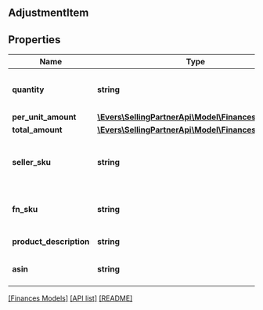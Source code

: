 ## AdjustmentItem

## Properties

Name | Type | Description | Notes
------------ | ------------- | ------------- | -------------
**quantity** | **string** | Represents the number of units in the seller&#39;s inventory when the AdustmentType is FBAInventoryReimbursement. | [optional]
**per_unit_amount** | [**\Evers\SellingPartnerApi\Model\Finances\Currency**](Currency.md) |  | [optional]
**total_amount** | [**\Evers\SellingPartnerApi\Model\Finances\Currency**](Currency.md) |  | [optional]
**seller_sku** | **string** | The seller SKU of the item. The seller SKU is qualified by the seller&#39;s seller ID, which is included with every call to the Selling Partner API. | [optional]
**fn_sku** | **string** | A unique identifier assigned to products stored in and fulfilled from a fulfillment center. | [optional]
**product_description** | **string** | A short description of the item. | [optional]
**asin** | **string** | The Amazon Standard Identification Number (ASIN) of the item. | [optional]

[[Finances Models]](../) [[API list]](../../Api) [[README]](../../../README.md)
